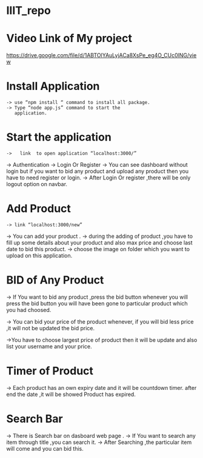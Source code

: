 # IIIT_repo

# Video Link of My project
   https://drive.google.com/file/d/1ABTOlYAuLyjACa8XsPe_eg4O_CUc0lNG/view
   
   
  

#  Install Application 
    -> use “npm install “ command to install all package.
    -> Type “node app.js” command to start the
       application. 

# Start the application
   
    ->   link  to open application “localhost:3000/”
   ->   Authentication
           ->  Login  Or  Register
   ->  You can see dashboard without login but if you want to bid any product and upload any product then you have to need             register or login.
   -> After Login Or register ,there will be only logout option on navbar.
    
 # Add Product
    -> link “localhost:3000/new”
    
   -> You can add your product .
   -> during the adding of product ,you have to fill up some details  about your product and also max price and                     choose last date to bid this product.
   -> choose the image on folder which you want to upload on this application.

 

# BID of Any Product
-> If You want to bid any product ,press the bid button whenever you will press the bid button you will have been gone to particular product which you had choosed.

-> You can bid your price of the product whenever, if you will bid less price ,it will not be updated the bid price.

->You have to choose largest price of product then it will be update and also list your username and your price.

# Timer of Product
-> Each product has an own expiry date and it will be countdown timer. after end the date ,it will be showed Product has expired.

# Search Bar
-> There is Search bar on dasboard web page .
-> If You want to search any item through title ,you can search it.
-> After Searching ,the particular item will come and you can bid this.


